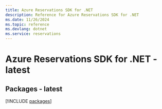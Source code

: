 ```yaml
---
title: Azure Reservations SDK for .NET
description: Reference for Azure Reservations SDK for .NET
ms.date: 11/26/2024
ms.topic: reference
ms.devlang: dotnet
ms.service: reservations
---
```

# Azure Reservations SDK for .NET - latest
## Packages - latest
[!INCLUDE [packages](reservations-index.md)]